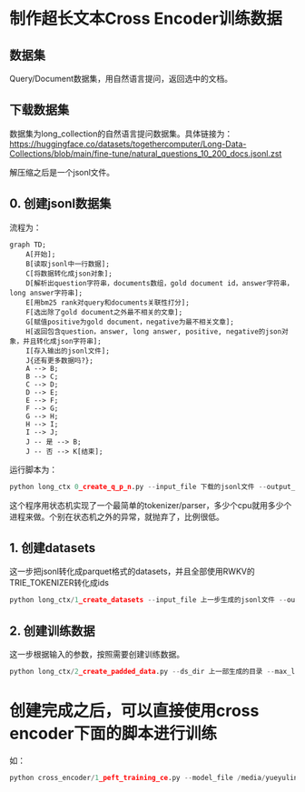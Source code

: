 # 制作超长文本Cross Encoder训练数据

## 数据集

Query/Document数据集，用自然语言提问，返回选中的文档。

## 下载数据集

数据集为long_collection的自然语言提问数据集。具体链接为：
https://huggingface.co/datasets/togethercomputer/Long-Data-Collections/blob/main/fine-tune/natural_questions_10_200_docs.jsonl.zst

解压缩之后是一个jsonl文件。


## 0. 创建jsonl数据集
流程为：

```mermaid
graph TD;
    A[开始];
    B[读取jsonl中一行数据];
    C[将数据转化成json对象];
    D[解析出question字符串，documents数组，gold document id，answer字符串，long answer字符串];
    E[用bm25 rank对query和documents关联性打分];
    F[选出除了gold document之外最不相关的文章];
    G[赋值positive为gold document，negative为最不相关文章];
    H[返回包含question，answer, long answer, positive, negative的json对象，并且转化成json字符串];
    I[存入输出的jsonl文件];
    J{还有更多数据吗?};
    A --> B;
    B --> C;
    C --> D;
    D --> E;
    E --> F;
    F --> G;
    G --> H;
    H --> I;
    I --> J;
    J -- 是 --> B;
    J -- 否 --> K[结束];

```

运行脚本为：
```python
python long_ctx 0_create_q_p_n.py --input_file 下载的jsonl文件 --output_file 输出的包含query/positive/negative的jsonl --num_splits 多少个进程
```

这个程序用状态机实现了一个最简单的tokenizer/parser，多少个cpu就用多少个进程来做。个别在状态机之外的异常，就抛弃了，比例很低。

## 1. 创建datasets

这一步把jsonl转化成parquet格式的datasets，并且全部使用RWKV的TRIE_TOKENIZER转化成ids

```python
python long_ctx/1_create_datasets --input_file 上一步生成的jsonl文件 --output_dir 保存datsets的目录
```

## 2. 创建训练数据

这一步根据输入的参数，按照需要创建训练数据。

```python
python long_ctx/2_create_padded_data.py --ds_dir 上一部生成的目录 --max_length 最大长度 --sep_token_id 分离query和document的字符 --cls_token_id 总结字符 --is_truncate 是否对超过max-length的文章截断 --pad_token_id padding字符
```

# 创建完成之后，可以直接使用cross encoder下面的脚本进行训练

如：

```python
python cross_encoder/1_peft_training_ce.py --model_file /media/yueyulin/bigdata/models/rwkv5/RWKV-5-World-0.4B-v2-20231113-ctx4096.pth --ctx_len 8192 --bs 2 --ds_dir /media/yueyulin/KINGSTON/data/natural_questions_10_200_docs_q_p_n_tokenized_ds_padded_8192_cls_1_sep_2_truncate_False_pad_0/ --output_dir /media/yueyulin/bigdata/models/lora/rwkv04b/ce_att_ffn_8k --lora_ckpt /media/yueyulin/bigdata/models/lora/rwkv04b/ce_att_ffn_8k

```